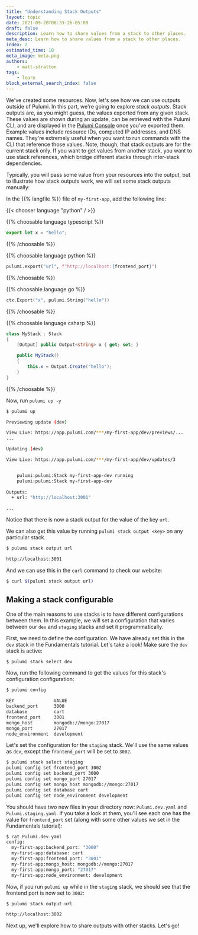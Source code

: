 ```yaml
---
title: "Understanding Stack Outputs"
layout: topic
date: 2021-09-20T08:33:26-05:00
draft: false
description: Learn how to share values from a stack to other places.
meta_desc: Learn how to share values from a stack to other places.
index: 2
estimated_time: 10
meta_image: meta.png
authors:
    - matt-stratton
tags:
    - learn
block_external_search_index: false
---
```


We've created some resources. Now, let's see how we can use outputs outside of
Pulumi. In this part, we're going to explore _stack outputs_. Stack outputs
are, as you might guess, the values exported from any given stack. These values
are shown during an update, can be retrieved with the Pulumi CLI, and are
displayed in the [Pulumi Console](https://app.pulumi.com) once you've exported
them. Example values include resource IDs, computed IP addresses, and DNS names.
They're extremely useful when you want to run commands with the CLI that
reference those values. Note, though, that stack outputs are for the current
stack only. If you want to get values from another stack, you want to use stack
references, which bridge different stacks through inter-stack dependencies.

Typically, you will pass some value from your resources into the output, but to
illustrate how stack outputs work, we will set some stack outputs manually:

In the {{% langfile %}} file of `my-first-app`, add the following line:

{{< chooser language "python" / >}}

{{% choosable language typescript %}}

```typescript
export let x = "hello";
```

{{% /choosable %}}

{{% choosable language python %}}

```python
pulumi.export("url", f"http://localhost:{frontend_port}")
```

{{% /choosable %}}

{{% choosable language go %}}

```go
ctx.Export("x", pulumi.String("hello"))
```

{{% /choosable %}}


{{% choosable language csharp %}}

```csharp
class MyStack : Stack
{
    [Output] public Output<string> x { get; set; }

    public MyStack()
    {
        this.x = Output.Create("hello");
    }
}
```

{{% /choosable %}}

Now, run `pulumi up -y`

```bash
$ pulumi up

Previewing update (dev)

View Live: https://app.pulumi.com/***/my-first-app/dev/previews/...
...

Updating (dev)

View Live: https://app.pulumi.com/***/my-first-app/dev/updates/3


    pulumi:pulumi:Stack my-first-app-dev running 
    pulumi:pulumi:Stack my-first-app-dev  
 
Outputs:
  + url: "http://localhost:3001"

...

```

Notice that there is now a stack output for the value of the key `url`.

We can also get this value by running `pulumi stack output <key>` on any
particular stack.

```bash
$ pulumi stack output url

http://localhost:3001
```

And we can use this in the `curl` command to check our website:

```bash
$ curl $(pulumi stack output url)
```

## Making a stack configurable

One of the main reasons to use stacks is to have different configurations
between them. In this example, we will set a configuration that varies between
our `dev` and `staging` stacks and set it programmatically.

First, we need to define the configuration. We have already set this in the
`dev` stack in the Fundamentals tutorial. Let's take a look! Make sure the
`dev` stack is active:

```bash
$ pulumi stack select dev
```

Now, run the following command to get the values for this stack's configuration
configuration:

```bash
$ pulumi config
```

```bash
KEY               VALUE
backend_port      3000
database          cart
frontend_port     3001
mongo_host        mongodb://mongo:27017
mongo_port        27017
node_environment  development
```

Let's set the configuration for the `staging` stack. We'll use the same values
as `dev`, except the `frontend_port` will be set to `3002`.

```bash
$ pulumi stack select staging
pulumi config set frontend_port 3002
pulumi config set backend_port 3000
pulumi config set mongo_port 27017
pulumi config set mongo_host mongodb://mongo:27017
pulumi config set database cart
pulumi config set node_environment development
```

You should have two new files in your directory now: `Pulumi.dev.yaml` and
`Pulumi.staging.yaml`. If you take a look at them, you'll see each one has the
value for `frontend_port` set (along with some other values we set in the
Fundamentals tutorial):

```bash
$ cat Pulumi.dev.yaml
config:
  my-first-app:backend_port: "3000"
  my-first-app:database: cart
  my-first-app:frontend_port: "3001"
  my-first-app:mongo_host: mongodb://mongo:27017
  my-first-app:mongo_port: "27017"
  my-first-app:node_environment: development
```

Now, if you run `pulumi up` while in the `staging` stack, we should see that the
frontend port is now set to `3002`:

```bash
$ pulumi stack output url

http://localhost:3002
```

Next up, we'll explore how to share outputs with other stacks. Let's go!

<!-- [^1]: [stack outputs]({{< relref "/docs/reference/glossary#stack-output" >}}) -->
